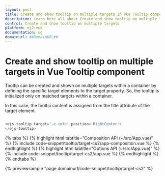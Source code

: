 ```yaml
---
layout: post
title: Create and show tooltip on multiple targets in Vue Tooltip component | Syncfusion
description: Learn here all about Create and show tooltip on multiple targets in Syncfusion Vue Tooltip component of Syncfusion Essential JS 2 and more.
control: Create and show tooltip on multiple targets 
platform: ej2-vue
documentation: ug
domainurl: ##DomainURL##
---
```


# Create and show tooltip on multiple targets in Vue Tooltip component

Tooltip can be created and shown on multiple targets within a container by defining the specific target elements to the target property. So, the tooltip is initialized only on matched targets within a container.

In this case, the tooltip content is assigned from the title attribute of the target element.

```ts

<ejs-tooltip target='.e-info' position='RightCenter'>
</ejs-tooltip>

```

{% tabs %}
{% highlight html tabtitle="Composition API (~/src/App.vue)" %}
{% include code-snippet/tooltip/target-cs2/app-composition.vue %}
{% endhighlight %}
{% highlight html tabtitle="Options API (~/src/App.vue)" %}
{% include code-snippet/tooltip/target-cs2/app.vue %}
{% endhighlight %}
{% endtabs %}
        
{% previewsample "page.domainurl/code-snippet/tooltip/target-cs2" %}